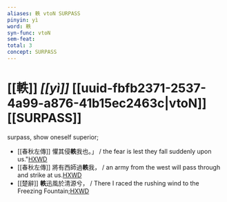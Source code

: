 ```yaml
---
aliases: 軼 vtoN SURPASS
pinyin: yì
word: 軼
syn-func: vtoN
sem-feat: 
total: 3
concept: SURPASS 
---
```

# [[軼]] *[[yì]]*  [[uuid-fbfb2371-2537-4a99-a876-41b15ec2463c|vtoN]] [[SURPASS]]
surpass, show oneself superior;
 - [[春秋左傳]] 懼其侵**軼**我也。」 / the fear is lest they fall suddenly upon us."[HXWD](https://hxwd.org/textview.html?location=KR1e0001_tls_001-173a.7)
 - [[春秋左傳]] 將有西師過**軼**我， / an army from the west will pass through and strike at us.[HXWD](https://hxwd.org/textview.html?location=KR1e0001_tls_005-556a.11)
 - [[楚辭]] **軼**迅風於清源兮， / There I raced the rushing wind to the Freezing Fountain;[HXWD](https://hxwd.org/textview.html?location=KR4a0001_tls_005-9a.18)